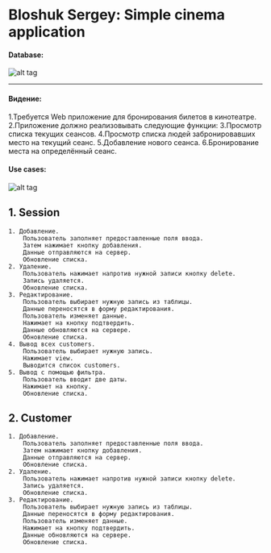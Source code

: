 # Bloshuk Sergey: Simple cinema application
#### Database:
![alt tag](http://oi66.tinypic.com/flyliq.jpg)
***
#### Видение:
1.Требуется Web приложение для бронирования билетов в кинотеатре.
2.Приложение должно реализовывать следующие функции:
3.Просмотр списка текущих сеансов.
4.Просмотр списка людей забронировавших место на текущий сеанс.
5.Добавление нового сеанса.
6.Бронирование места на определённый сеанс.

#### Use cases:
![alt tag](https://image.ibb.co/dyCM6F/ww22222.png)
## 1. Session
    1. Добавление.
        Пользователь заполняет предоставленные поля ввода. 
        Затем нажимает кнопку добавления. 
        Данные отправляются на сервер.         
        Обновление списка.
    2. Удаление.
        Пользователь нажимает напротив нужной записи кнопку delete.
        Запись удаляется.
        Обновление списка.
    3. Редактирование.
        Пользователь выбирает нужную запись из таблицы.
        Данные переносятся в форму редактирования.
        Пользователь изменяет данные.
        Нажимает на кнопку подтвердить.
        Данные обновляются на сервере.
        Обновление списка.
    4. Вывод всех customers.
        Пользователь выбирает нужную запись.
        Нажимает view.
        Выводится список customers.
    5. Вывод с помощью фильтра.
        Пользователь вводит две даты.
        Нажимает на кнопку.
        Обновление списка.
## 2. Customer
    1. Добавление.
        Пользователь заполняет предоставленные поля ввода. 
        Затем нажимает кнопку добавления. 
        Данные отправляются на сервер.         
        Обновление списка.
    2. Удаление.
        Пользователь нажимает напротив нужной записи кнопку delete.
        Запись удаляется.
        Обновление списка.
    3. Редактирование.
        Пользователь выбирает нужную запись из таблицы.
        Данные переносятся в форму редактирования.
        Пользователь изменяет данные.
        Нажимает на кнопку подтвердить.
        Данные обновляются на сервере.
        Обновление списка.
